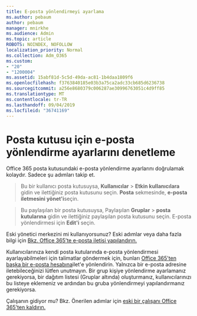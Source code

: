 ```yaml
---
title: E-posta yönlendirmeyi ayarlama
ms.author: pebaum
author: pebaum
manager: mnirkhe
ms.audience: Admin
ms.topic: article
ROBOTS: NOINDEX, NOFOLLOW
localization_priority: Normal
ms.collection: Adm_O365
ms.custom:
- "20"
- "1200004"
ms.assetid: 15abf81d-5c5d-49da-ac81-1b4daa1809f6
ms.openlocfilehash: f3763840185e03b3a75ca2adc33cb685d6236738
ms.sourcegitcommit: a256e8680379c006287ae30996763051c4d9ff85
ms.translationtype: MT
ms.contentlocale: tr-TR
ms.lasthandoff: 09/04/2019
ms.locfileid: "36741169"
---
```

# <a name="check-the-email-forwarding-settings-for-a-mailbox"></a>Posta kutusu için e-posta yönlendirme ayarlarını denetleme

Office 365 posta kutusundaki e-posta yönlendirme ayarlarını doğrulamak kolaydır. Sadece şu adımları takip et.
  
> Bu bir kullanıcı posta kutusuysa, **Kullanıcılar** \> **Etkin kullanıcılara** gidin ve ilettiğiniz posta kutusunu seçin. **Posta** sekmesinde, **e-posta iletmesini yönet'i**seçin.
    
> Bu paylaşılan bir posta kutusuysa, Paylaşılan **Gruplar** \> **posta kutularına** gidin ve ilettiğiniz paylaşılan posta kutusunu seçin. E-posta yönlendirmesi için **Edit'i** seçin.

Eski yönetici merkezini mi kullanıyorsunuz? Eski adımlar veya daha fazla bilgi için [Bkz. Office 365'te e-posta iletisi yapılandırın.](https://docs.microsoft.com/office365/admin/email/configure-email-forwarding)
  
Kullanıcılarınıza kendi posta kutularında e-posta yönlendirmesi ayarlayabilmeleri için talimatlar göndermek için, bunları [Office 365'ten başka bir e-posta hesabına](https://support.office.com/article/Forward-email-from-Office-365-to-another-email-account-1ed4ee1e-74f8-4f53-a174-86b748ff6a0e)ilet'e yönlendirin. Yalnızca bir e-posta adresine iletebileceğinizi lütfen unutmayın. Bir grup kişiye yönlendirme ayarlamanız gerekiyorsa, bir dağıtım listesi (Gruplar altında) oluşturmanız, kullanıcılarınızı bu listeye eklemeniz ve ardından bu gruba yönlendirmeyi yapılandırmanız gerekiyorsa.
  
Çalışanın gidiyor mu? Bkz. Önerilen adımlar için [eski bir çalışanı Office 365'ten kaldırın.](https://docs.microsoft.com/office365/admin/add-users/remove-former-employee)
  